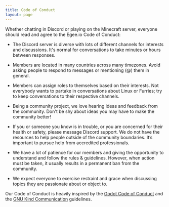 ```yaml
---
title: Code of Conduct
layout: page
---
```


Whether chatting in Discord or playing on the Minecraft server, everyone should read and agree to the Egee.io Code of Conduct:

* The Discord server is diverse with lots of different channels for interests and discussions. It's normal for conversations to take minutes or hours between responses.

* Members are located in many countries across many timezones. Avoid asking people to respond to messages or mentioning (@) them in general.

* Members can assign roles to themselves based on their interests. Not everybody wants to partake in conversations about Linux or Furries; try to keep conversations to their respective channels.

* Being a community project, we love hearing ideas and feedback from the community. Don't be shy about ideas you may have to make the community better!

* If you or someone you know is in trouble, or you are concerned for their health or safety, please message Discord support. We do not have the resources to help people outside of the community boundaries. It’s important to pursue help from accredited professionals.

* We have a lot of patience for our members and giving the opportunity to understand and follow the rules & guidelines. However, when action must be taken, it usually results in a permanent ban from the community.

* We expect everyone to exercise restraint and grace when discussing topics they are passionate about or object to.

Our Code of Conduct is heavily inspired by the [Godot Code of Conduct](https://godotengine.org/code-of-conduct) and the [GNU Kind Communication](https://www.gnu.org/philosophy/kind-communication.en.html) guidelines.
